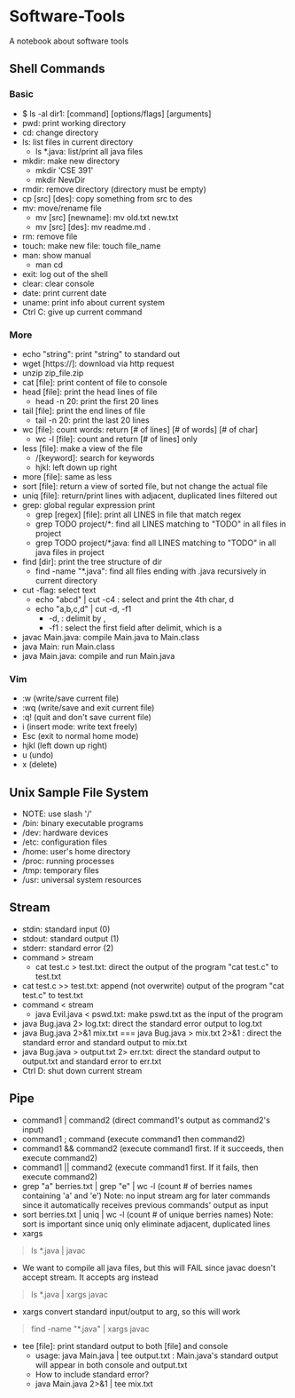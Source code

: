 # Software-Tools
A notebook about software tools

## Shell Commands
### Basic
- $ ls -al dir1: [command] [options/flags] [arguments]
- pwd: print working directory
- cd: change directory
- ls: list files in current directory
  - ls *.java: list/print all java files
- mkdir: make new directory
  - mkdir 'CSE 391'
  - mkdir NewDir
- rmdir: remove directory (directory must be empty)
- cp [src] [des]: copy something from src to des
- mv: move/rename file
  - mv [src] [newname]: mv old.txt new.txt
  - mv [src] [des]: mv readme.md .
- rm: remove file
- touch: make new file: touch file_name
- man: show manual
  - man cd
- exit: log out of the shell
- clear: clear console
- date: print current date
- uname: print info about current system
- Ctrl C: give up current command

### More
- echo "string": print "string" to standard out
- wget [https://]: download via http request
- unzip zip_file.zip
- cat [file]: print content of file to console
- head [file]: print the head lines of file
  - head -n 20: print the first 20 lines
- tail [file]: print the end lines of file
  - tail -n 20: print the last 20 lines
- wc [file]: count words: return [# of lines] [# of words] [# of char]
  - wc -l [file]: count and return [# of lines] only
- less [file]: make a view of the file
  - /[keyword]: search for keywords
  - hjkl: left down up right
- more [file]: same as less
- sort [file]: return a view of sorted file, but not change the actual file 
- uniq [file]: return/print lines with adjacent, duplicated lines filtered out
- grep: global regular expression print
  - grep [regex] [file]: print all LINES in file that match regex
  - grep TODO project/*: find all LINES matching to "TODO" in all files in project
  - grep TODO project/*.java: find all LINES matching to "TODO" in all java files in
    project
- find [dir]: print the tree structure of dir
  - find -name "*.java": find all files ending with .java 
    recursively in current directory
- cut -flag: select text
  - echo "abcd" | cut -c4 : select and print the 4th char, d
  - echo "a,b,c,d" | cut -d, -f1 
    - -d, : delimit by ,
    - -f1 : select the first field after delimit, which is a
- javac Main.java: compile Main.java to Main.class
- java Main: run Main.class
- java Main.java: compile and run Main.java

### Vim
- :w (write/save current file)
- :wq (write/save and exit current file)
- :q! (quit and don't save current file)
- i (insert mode: write text freely)
- Esc (exit to normal home mode)
- hjkl (left down up right)
- u (undo)
- x (delete)

## Unix Sample File System
- NOTE: use slash '/'
- /bin: binary executable programs
- /dev: hardware devices
- /etc: configuration files
- /home: user's home directory
- /proc: running processes
- /tmp: temporary files
- /usr: universal system resources

## Stream
- stdin: standard input (0)
- stdout: standard output (1)
- stderr: standard error (2)
- command \> stream
  - cat test.c \> test.txt: direct the output of the program 
    "cat test.c" to test.txt
- cat test.c \>\> test.txt: append (not overwrite) output of the 
  program "cat test.c" to test.txt
- command \< stream
  - java Evil.java \< pswd.txt: make pswd.txt as the input of the program
- java Bug.java 2\> log.txt: direct the standard error output to log.txt
- java Bug.java 2\>&1 mix.txt === java Bug.java \> mix.txt 2\>&1 : 
  direct the standard error and standard output to mix.txt
- java Bug.java > output.txt 2> err.txt: direct the standard output to 
  output.txt and standard error to err.txt
- Ctrl D: shut down current stream

## Pipe
- command1 | command2 (direct command1's output as command2's input)
- command1 ; command (execute command1 then command2)
- command1 && command2 (execute command1 first. If it succeeds, 
  then execute command2)
- command1 || command2 (execute command1 first. If it fails,
  then execute command2)
- grep "a" berries.txt | grep "e" | wc -l (count # of berries names containing 
  'a' and 'e') Note: no input stream arg for later commands since it automatically 
  receives previous commands' output as input
- sort berries.txt | uniq | wc -l (count # of unique berries names) Note: sort
is important since uniq only eliminate adjacent, duplicated lines
- xargs  
> ls *.java | javac
- We want to compile all java files, but this will FAIL since javac doesn't
accept stream. It accepts arg instead
> ls *.java | xargs javac
- xargs convert standard input/output to arg, so this will work
> find -name "*.java" | xargs javac
- tee [file]: print standard output to both [file] and console
  - usage: java Main.java | tee output.txt : Main.java's standard output
  will appear in both console and output.txt
  - How to include standard error?
  - java Main.java 2\>&1 | tee mix.txt
  
